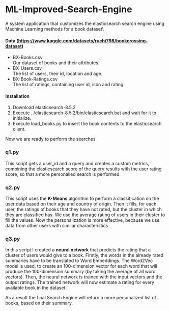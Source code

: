 # ML-Improved-Search-Engine
A system application that customizes the elasticsearch search engine using Machine Learning methods for a book dataset\


#### Data (https://www.kaggle.com/datasets/ruchi798/bookcrossing-dataset)
- BX-Books.csv\
Our dataset of books and their attributes.
- BX-Users.csv\
The list of users, their id, location and age.
- BX-Book-Ratings.csv\
The list of ratings, containing user id, isbn and rating.

#### Installation
1. Download elasticsearch-8.5.2
2. Execute ../elasticsearch-8.5.2/bin/elasticsearch.bat and wait for it to initialize.
3. Execute load_books.py to insert the book contents to the elasticsearch client.

Now we are ready to perform the searches

### q1.py
This script gets a user_id and a query and creates a custom metrics, 
combining the elasticsearch score of the query results with the user rating score, so that a more personalied search is performed.

### q2.py
This script uses the **K-Means** algorithm to perform a classification on the user data based on their age and country of origin. Then it fills, for each user, the ratings of books that they have not rated, but the cluster in which they are classified has. We use the average rating of users in their cluster to fill the values. Now the personalization is more effective, because we use data from other users with similar characteristics

### q3.py
In this script I created a **neural network** that predicts the rating that a cluster of users would give to a book.
Firstly, the words in the already rated summaries have to be translated to Word Embeddings. The Word2Vec model is used, to create an 100-dimension vector for each word that will produce the 100-dimension summary (by taking the average of all word vectors). Then, the neural network is trained with the input vectors and the output ratings.
The trained network will now estimate a rating for every available book in the dataset.

As a result the final Search Engine will return a more personalized list of books, based on their summary.
